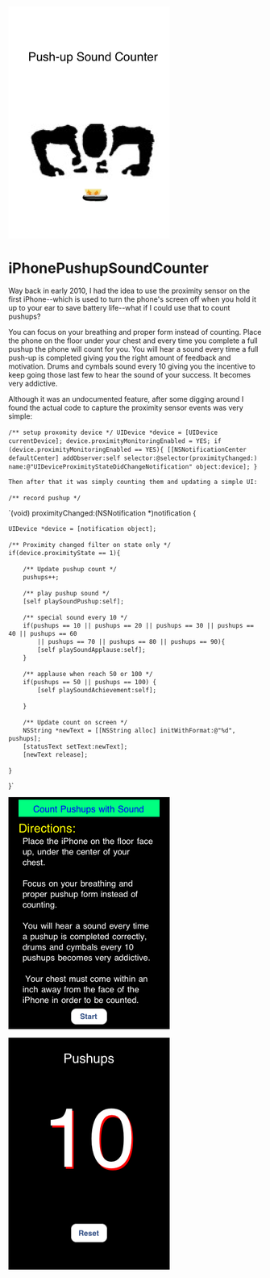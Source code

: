 ![alt tag](https://github.com/adestefa/iPhonePushupSoundCounter/blob/master/Default.png)


# iPhonePushupSoundCounter

Way back in early 2010, I had the idea to use the proximity sensor on the first iPhone--which is used to turn the phone's screen off when you hold it up to your ear to save battery life--what if I could use that to count pushups?

You can focus on your breathing and proper form instead of counting. Place the phone on the floor under your chest and every time you complete a full pushup the phone will count for you. You will hear a sound every time a full push-up is completed giving you the right amount of feedback and motivation. Drums and cymbals sound every 10 giving you the incentive to keep going those last few to hear the sound of your success. It becomes very addictive.

Although it was an undocumented feature, after some digging around I found the actual code to capture the proximity sensor events was very simple:

`/** setup proxomity device */
	UIDevice *device = [UIDevice currentDevice];
	device.proximityMonitoringEnabled = YES;
	if (device.proximityMonitoringEnabled == YES){
		[[NSNotificationCenter defaultCenter] addObserver:self selector:@selector(proximityChanged:) name:@"UIDeviceProximityStateDidChangeNotification" object:device];
	}`
	
	Then after that it was simply counting them and updating a simple UI:
	
	/** record pushup */
`(void) proximityChanged:(NSNotification *)notification {
	
	
	UIDevice *device = [notification object];
		
	/** Proximity changed filter on state only */
	if(device.proximityState == 1){
		
		/** Update pushup count */
		pushups++;
		
		/** play pushup sound */
		[self playSoundPushup:self];
			
		/** special sound every 10 */
		if(pushups == 10 || pushups == 20 || pushups == 30 || pushups == 40 || pushups == 60
		    || pushups == 70 || pushups == 80 || pushups == 90){
			[self playSoundApplause:self];	
		}
		
		/** applause when reach 50 or 100 */
		if(pushups == 50 || pushups == 100) {
			[self playSoundAchievement:self];
		
		}
		
		/** Update count on screen */
		NSString *newText = [[NSString alloc] initWithFormat:@"%d", pushups];
		[statusText setText:newText];
		[newText release];
		
	}	
	
}`

	
	
	

![alt tag](https://github.com/adestefa/iPhonePushupSoundCounter/blob/master/PushupSoundCounterScreen1.png)

![alt tag](https://github.com/adestefa/iPhonePushupSoundCounter/blob/master/PushupSoundCounterScreen3.png)
